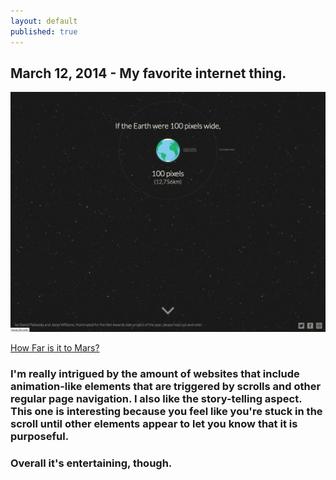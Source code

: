 ```yaml
---
layout: default
published: true
---
```


## March 12, 2014 - My favorite internet thing.

![](img/blog4.png)

[How Far is it to Mars?](http://www.distancetomars.com/)

### I'm really intrigued by the amount of websites that include animation-like elements that are triggered by scrolls and other regular page navigation. I also like the story-telling aspect. This one is interesting because you feel like you're stuck in the scroll until other elements appear to let you know that it is purposeful.

### Overall it's entertaining, though.